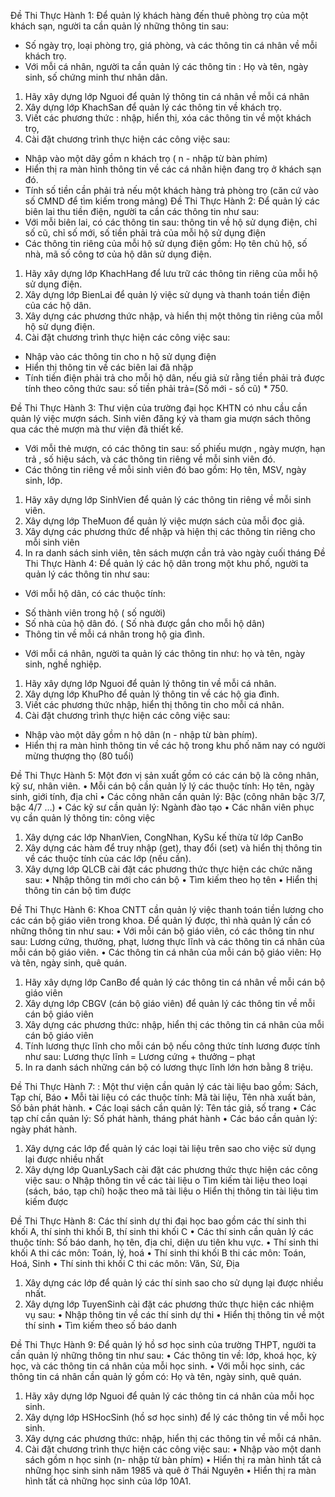 
Đề Thi Thực Hành 1:
Để quản lý khách hàng đến thuê phòng trọ của một khách sạn, người ta cần quản lý những thông tin sau:
- Số ngày trọ, loại phòng trọ, giá phòng, và các thông tin cá nhân về mỗi khách trọ.
- Với mỗi cá nhân, người ta cần quản lý các thông tin : Họ và tên, ngày sinh, số chứng minh thư nhân dân.
1. Hãy xây dựng lớp Nguoi để quản lý thông tin cá nhân về mỗi cá nhân
2. Xây dựng lớp KhachSan để quản lý các thông tin về khách trọ.
3. Viết các phương thức : nhập, hiển thị, xóa các thông tin về một khách trọ,
4. Cài đặt chương trình thực hiện các công việc sau:
- Nhập vào một dãy gồm n khách trọ ( n - nhập từ bàn phím)
- Hiển thị ra màn hình thông tin về các cá nhân hiện đang trọ ở khách sạn đó.
- Tính số tiền cần phải trả nếu một khách hàng trả phòng trọ (căn cứ vào số CMND để tìm kiếm trong mảng)
Đề Thi Thực Hành 2:
Để quản lý các biên lai thu tiền điện, người ta cần các thông tin như sau:
- Với mỗi biên lai, có các thông tin sau: thông tin về hộ sử dụng điện, chỉ số cũ, chỉ số mới, số tiền phải
trả của mỗi hộ sử dụng điện
- Các thông tin riêng của mỗi hộ sử dụng điện gồm: Họ tên chủ hộ, số nhà, mã số công tơ của hộ dân sử dụng điện.
1. Hãy xây dựng lớp KhachHang để lưu trữ các thông tin riêng của mỗi hộ sử dụng điện.
2. Xây dựng lớp BienLai để quản lý việc sử dụng và thanh toán tiền điện của các hộ dân.
3. Xây dựng các phương thức nhập, và hiển thị một thông tin riêng của mỗI hộ sử dụng điện.
4. Cài đặt chương trình thực hiện các công việc sau:
+ Nhập vào các thông tin cho n hộ sử dụng điện
+ Hiển thị thông tin về các biên lai đã nhập
+ Tính tiền điện phải trả cho mỗi hộ dân, nếu giả sử rằng tiền phải trả được tính theo công thức sau:
số tiền phải trả=(Số mới - số cũ) * 750.

Đề Thi Thực Hành 3:
Thư viện của trường đại học KHTN có nhu cầu cần quản lý việc mượn sách. Sinh viên đăng ký và tham
gia mượn sách thông qua các thẻ mượn mà thư viện đã thiết kế.
- Với mỗi thẻ mượn, có các thông tin sau: số phiếu mượn , ngày mượn, hạn trả , số hiệu sách, và các thông tin riêng về mỗi sinh viên đó.
- Các thông tin riêng về mỗi sinh viên đó bao gồm: Họ tên, MSV, ngày sinh, lớp.
1. Hãy xây dựng lớp SinhVien để quản lý các thông tin riêng về mỗi sinh viên.
2. Xây dựng lớp TheMuon để quản lý việc mượn sách của mỗi đọc giả.
3. Xây dựng các phương thức để nhập và hiện thị các thông tin riêng cho mỗi sinh viên
4. In ra danh sách sinh viên, tên sách mượn cần trả vào ngày cuối tháng
Đề Thi Thực Hành 4:
   Để quản lý các hộ dân trong một khu phố, người ta quản lý các thông tin như sau:
- Với mỗi hộ dân, có các thuộc tính:
+ Số thành viên trong hộ ( số người)
+ Số nhà của hộ dân đó. ( Số nhà được gắn cho mỗi hộ dân)
+ Thông tin về mỗi cá nhân trong hộ gia đình.
- Với mỗi cá nhân, người ta quản lý các thông tin như: họ và tên, ngày  sinh, nghề nghiệp.
1. Hãy xây dựng lớp Nguoi để quản lý thông tin về mỗi cá nhân.
2. Xây dựng lớp KhuPho để quản lý thông tin về các hộ gia đình.
3. Viết các phương thức nhập, hiển thị thông tin cho mỗi cá nhân.
4. Cài đặt chương trình thực hiện các công việc sau:
- Nhập vào một dãy gồm n hộ dân (n - nhập từ bàn phím).
- Hiển thị ra màn hình thông tin về các hộ trong khu phố năm nay có người mừng thượng thọ (80 tuổi)

Đề Thi Thực Hành 5: 
Một đơn vị sản xuất gồm có các cán bộ là công nhân, kỹ sư, nhân viên.
• Mỗi cán bộ cần quản lý lý các thuộc tính: Họ tên, ngày sinh, giới tính, địa chỉ
• Các công nhân cần quản lý: Bậc (công nhân bậc 3/7, bậc 4/7 …)
• Các kỹ sư cần quản lý: Ngành đào tạo
• Các nhân viên phục vụ cần quản lý thông tin: công việc
1. Xây dựng các lớp NhanVien, CongNhan, KySu kế thừa từ lớp CanBo
2. Xây dựng các hàm để truy nhập (get), thay đổi (set) và hiển thị thông tin về các thuộc tính của các lớp (nếu cần).
3. Xây dựng lớp QLCB cài đặt các phương thức thực hiện các chức năng sau:
• Nhập thông tin mới cho cán bộ
• Tìm kiếm theo họ tên
• Hiển thị thông tin cán bộ tìm được

Đề Thi Thực Hành 6: 
Khoa CNTT cần quản lý việc thanh toán tiền lương cho các cán bộ giáo viên trong khoa. Để quản lý được, thì nhà quản lý cần có những thông tin như sau:
•	Với mỗi cán bộ giáo viên, có các thông tin như sau: Lương cứng, thưởng, phạt, lương thực lĩnh và các thông tin cá nhân của mỗi cán bộ giáo viên.
•	Các thông tin cá nhân của mỗi cán bộ giáo viên: Họ và tên, ngày sinh, quê quán.
1.	Hãy xây dựng lớp CanBo để quản lý các thông tin cá nhân về mỗi cán bộ giáo viên
2.	Xây dựng lớp CBGV (cán bộ giáo viên) để quản lý các thông tin về mỗi cán bộ giáo viên
3.	Xây dựng các phương thức: nhập, hiển thị các thông tin cá nhân của mỗi cán bộ giáo viên
4.	Tính lương thực lĩnh cho mỗi cán bộ nếu công thức tính lương được tính như sau:
Lương thực lĩnh = Lương cứng + thưởng – phạt
5.	In ra danh sách những cán bộ có lương thực lĩnh lớn hơn bằng 8 triệu.


Đề Thi Thực Hành 7:
: Một thư viện cần quản lý các tài liệu bao gồm: Sách, Tạp chí, Báo
•	Mỗi tài liệu có các thuộc tính: Mã tài liệu, Tên nhà xuất bản, Số bản phát hành.
•	Các loại sách cần quản lý: Tên tác giả, số trang
•	Các tạp chí cần quản lý: Số phát hành, tháng phát hành
•	Các báo cần quản lý: ngày phát hành.
1.	Xây dựng các lớp để quản lý các loại tài liệu trên sao cho việc sử dụng lại được nhiều nhất
2.	Xây dựng lớp QuanLySach cài đặt các phương thức thực hiện các công việc sau:
o	Nhập thông tin về các tài liệu
o	Tìm kiếm tài liệu theo loại (sách, báo, tạp chí) hoặc theo mã tài liệu
o	Hiển thị thông tin tài liệu tìm kiếm được



Đề Thi Thực Hành 8:
 Các thí sinh dự thi đại học bao gồm các thí sinh thi khối A, thí sinh thi khối B, thí sinh thi khối C
•	Các thí sinh cần quản lý các thuộc tính: Số báo danh, họ tên, địa chỉ, diện ưu tiên khu vực.
•	Thí sinh thi khối A thi các môn: Toán, lý, hoá
•	Thí sinh thi khối B thi các môn: Toán, Hoá, Sinh
•	Thí sinh thi khối C thi các môn: Văn, Sử, Địa
1.	Xây dựng các lớp để quản lý các thí sinh sao cho sử dụng lại được nhiều nhất.
2.	Xây dựng lớp TuyenSinh cài đặt các phương thức thực hiện các nhiệm vụ sau:
•	Nhập thông tin về các thí sinh dự thi
•	Hiển thị thông tin về một thí sinh
•	Tìm kiếm theo số báo danh

Đề Thi Thực Hành 9:
Để quản lý hồ sơ học sinh của trường THPT, người ta cần quản lý những thông tin như sau:
•	Các thông tin về: lớp, khoá học, kỳ học, và các thông tin cá nhân của mỗi học sinh.
•	Với mỗi học sinh, các thông tin cá nhân cần quản lý gồm có: Họ và tên, ngày sinh, quê quán.
1.	Hãy xây dựng lớp Nguoi để quản lý các thông tin cá nhân của mỗi học sinh.
2.	Xây dựng lớp HSHocSinh (hồ sơ học sinh) để lý các thông tin về mỗi học sinh.
3.	Xây dựng các phương thức: nhập, hiển thị các thông tin về mỗi cá nhân.
4.	Cài đặt chương trình thực hiện các công việc sau:
•	Nhập vào một danh sách gồm n học sinh (n- nhập từ bàn phím)
•	Hiển thị ra màn hình tất cả những học sinh sinh năm 1985 và quê ở Thái Nguyên
•	Hiển thị ra màn hình tất cả những học sinh của lớp 10A1.

